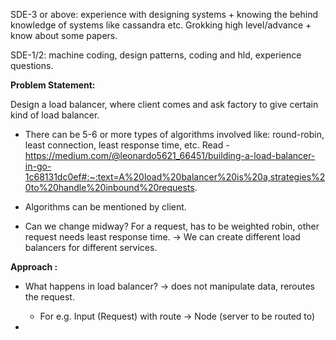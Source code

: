 SDE-3 or above: experience with designing systems + knowing the behind knowledge of systems like cassandra etc. Grokking high level/advance + know about some papers.

SDE-1/2: machine coding, design patterns, coding and hld, experience questions.

**Problem Statement:**

Design a load balancer, where client comes and ask factory to give certain kind of load balancer.

* There can be 5-6 or more types of algorithms involved like:
round-robin,
least connection,
least response time, etc.
Read - https://medium.com/@leonardo5621_66451/building-a-load-balancer-in-go-1c68131dc0ef#:~:text=A%20load%20balancer%20is%20a,strategies%20to%20handle%20inbound%20requests.

* Algorithms can be mentioned by client.

* Can we change midway? For a request, has to be weighted robin, other request needs least response time.
 -> We can create different load balancers for different services.

**Approach :**

* What happens in load balancer? -> does not manipulate data, reroutes the request.
  * For e.g. Input (Request) with route -> Node (server to be routed to)

* 

